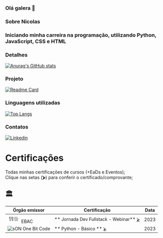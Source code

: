 ### Olá galera 👋

### Sobre Nicolas

### Iniciando minha carreira na programação, utilizando Python, JavaScript, CSS e HTML

### Detalhes

[![Anurag's GitHub stats](https://github-readme-stats.vercel.app/api?username=nicolasspaiva&show_icons=true&theme=dark)](https://github.com/anuraghazra/github-readme-stats)

### Projeto

[![Readme Card](https://github-readme-stats.vercel.app/api/pin/?username=nicolasspaiva&repo=Tiktokclone_webnar_ebac&theme=dark)](https://github.com/anuraghazra/github-readme-stats)

### Linguagens utilizadas

[![Top Langs](https://github-readme-stats.vercel.app/api/top-langs/?username=nicolasspaiva&layout=compact)](https://github.com/anuraghazra/github-readme-stats)

### Contatos

[<img src='https://img.shields.io/badge/LinkedIn-0077B5?style=for-the-badge&logo=linkedin&logoColor=white' alt='Linkedin' height='30'>](https://www.linkedin.com/in/nicolas-paiva-0299ab209)

# Certificações
Todas minhas certificações de cursos (+EaDs e Eventos);  
Clique nas setas (**⮚**) para conferir o certificado/comprovante;  

## 🏛 
| Órgão emissor          | Certificação                                                      | Data                       |
| ---------------------- | ----------------------------------------------------------------- | -------------------------- |
| ![sEB]   EBAC   | ** Jornada Dev Fullstack - Webinar**              [⮚][1]   | 2023  |
| ![sON]   One Bit Code   | ** Python - Básico  **             [⮚][2]   | 2023  |











<!-- -=- # --- REFERÊNCIAS --- # -=- -->
<!-- Links/Certificados -->

[1]:ebac/ebac-certificado.pdf
[2]:onebitcode/one_bit_code_python.pdf





<!-- Selo de organizações -->
[sEB]: ebac/logo_ebac.png "EBAC"
[sON]: onebitcodelogo.png "One Bit Code"













